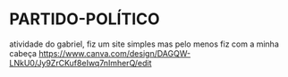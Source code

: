 # PARTIDO-POLÍTICO
atividade do gabriel, fiz um site simples mas pelo menos fiz com a minha cabeça
https://www.canva.com/design/DAGQW-LNkU0/Jy9ZrCKuf8eIwq7nImherQ/edit
